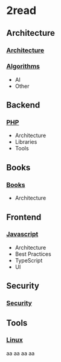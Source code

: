 # 2read

## Architecture


### [Architecture](architecture/ARCHITECTURE.md#Architecture)

### [Algorithms](architecture/ARCHITECTURE.md#Algorithms)
* AI
* Other


## Backend

### [PHP](backend/PHP.md)

* Architecture
* Libraries
* Tools


## Books

### [Books](book/BOOK.md)

* Architecture



## Frontend

### [Javascript](frontend/JS.md)

* Architecture
* Best Practices
* TypeScript
* UI


## Security

### [Security](security/SECURITY.md)


## Tools

### [Linux](tools/LINUX.md)
aa
aa
aa
aa
